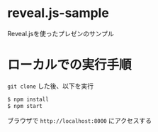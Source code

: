 # reveal.js-sample
Reveal.jsを使ったプレゼンのサンプル

# ローカルでの実行手順

`git clone` した後、以下を実行

``` bash
$ npm install
$ npm start
```

ブラウザで `http://localhost:8000` にアクセスする

